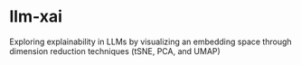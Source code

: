 # llm-xai
Exploring explainability in LLMs by visualizing an embedding space through dimension reduction techniques (tSNE, PCA, and UMAP)
